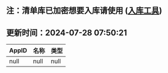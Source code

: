 ## 注：清单库已加密想要入库请使用 ([入库工具](https://github.com/BlankTMing/ManifestAutoUpdate/releases))

## 更新时间：2024-07-28 07:50:21
| AppID | 名称 | 类型  |
| :-------------------- | :----------------------------- | :----------- |
| null | null| null |
